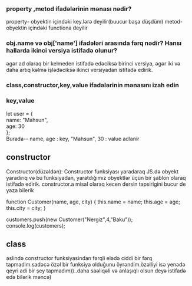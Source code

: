 
### property ,metod ifadələrinin mənası nədir?
property- obyektin içindəki key.lərə deyilir(buucur başa düşdüm)
metod- obyektin içindəki functiona deyilir

### obj.name və obj['name'] ifadələri arasında fərq nədir? Hansı hallarda ikinci versiya istifadə olunur?
əgər ad olaraq bir kelmeden istifadə edəciksə birinci versiya, əgər iki və daha artıq kəlmə işlədəciksə ikinci versiyadan istifadə edirik.

### class,constructor,key,value ifadələrinin mənasını izah edin
### key,value
let user = {    
  name: "Mahsun",  
  age: 30        
};  
    Burada-- name, age : key, 
    "Mahsun", 30 : value adlanir

## constructor
 Constructor(düzəldən): Constructor funksiyası yaradaraq JS.də obyekt yaradırıq və bu funksiyadan, yaratdığımız obyektlər üçün bir şablon olaraq istifadə edirik.
 constructor.a misal olaraq kecen dersin tapsirigini bucur de yaza bilerik
 
 function Customer(name, age, city) {
    this.name = name;
    this.age = age;
    this.city = city;
}

customers.push(new Customer("Nergiz",4,"Baku"));
console.log(customers);

## class 
əslində constructor funksiyasindan fərqli elədə ciddi bir fərq tapmadim.sadəcə özəl bir funksiya olduğunu öyrəndim.özəlliyi isə yenədə qeyri adi bir şey tapmadım))..daha saəliqəli və anlaşıqlı olsun deyə istifadə edə bilərik məncə)
